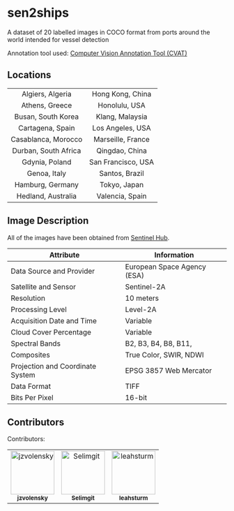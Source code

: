 # sen2ships

A dataset of 20 labelled images in COCO format from ports around the world intended for vessel detection

Annotation tool used: [Computer Vision Annotation Tool (CVAT)](https://github.com/opencv/cvat)  

## Locations

|                     |                    |
|:-------------------:|:------------------:|
| Algiers, Algeria    | Hong Kong, China   |
| Athens, Greece      | Honolulu, USA      |
| Busan, South Korea  | Klang, Malaysia    |
| Cartagena, Spain    | Los Angeles, USA   |
| Casablanca, Morocco | Marseille, France  |
| Durban, South Africa| Qingdao, China     |
| Gdynia, Poland      | San Francisco, USA |
| Genoa, Italy        | Santos, Brazil     |
| Hamburg, Germany    | Tokyo, Japan       |
| Hedland, Australia  | Valencia, Spain    |

## Image Description

All of the images have been obtained from [Sentinel Hub](https://www.sentinel-hub.com/).

| Attribute                | Information                  |
|--------------------------|------------------------------|
| Data Source and Provider | European Space Agency (ESA)  |
| Satellite and Sensor     | Sentinel-2A                  |
| Resolution               | 10 meters                    |
| Processing Level         | Level-2A                     |
| Acquisition Date and Time| Variable                     |
| Cloud Cover Percentage   | Variable                     |
| Spectral Bands           | B2, B3, B4, B8, B11,         |
| Composites               | True Color, SWIR, NDWI       |
| Projection and Coordinate System | EPSG 3857 Web Mercator    |
| Data Format              | TIFF                         |
| Bits Per Pixel           | 16-bit                       |

## Contributors

Contributors:
<!-- Contributors List -->
<table>
  <tr>
    <td align="center">
      <a href="https://github.com/jzvolensky">
        <img src="https://avatars.githubusercontent.com/jzvolensky" width="100px;" alt="jzvolensky"/>
        <br />
        <sub><b>jzvolensky</b></sub>
      </a>
    </td>
    <td align="center">
      <a href="https://github.com/Selimgit">
        <img src="https://avatars.githubusercontent.com/Selimgit" width="100px;" alt="Selimgit"/>
        <br />
        <sub><b>Selimgit</b></sub>
      </a>
    </td>
    <td align="center">
      <a href="https://github.com/leahsturm">
        <img src="https://avatars.githubusercontent.com/leahsturm" width="100px;" alt="leahsturm"/>
        <br />
        <sub><b>leahsturm</b></sub>
      </a>
    </td>
    <!-- Add more contributor entries as needed -->
  </tr>
</table>
